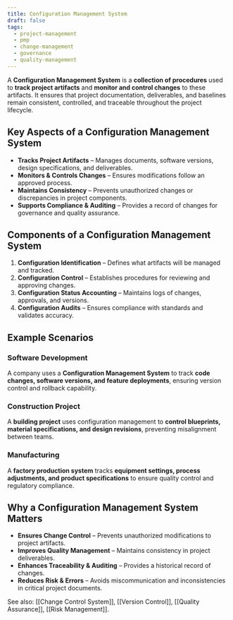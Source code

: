 ```yaml
---
title: Configuration Management System
draft: false
tags:
  - project-management
  - pmp
  - change-management
  - governance
  - quality-management
---
```


A **Configuration Management System** is a **collection of procedures** used to **track project artifacts** and **monitor and control changes** to these artifacts. It ensures that project documentation, deliverables, and baselines remain consistent, controlled, and traceable throughout the project lifecycle.

## Key Aspects of a Configuration Management System
- **Tracks Project Artifacts** – Manages documents, software versions, design specifications, and deliverables.
- **Monitors & Controls Changes** – Ensures modifications follow an approved process.
- **Maintains Consistency** – Prevents unauthorized changes or discrepancies in project components.
- **Supports Compliance & Auditing** – Provides a record of changes for governance and quality assurance.

## Components of a Configuration Management System
1. **Configuration Identification** – Defines what artifacts will be managed and tracked.
2. **Configuration Control** – Establishes procedures for reviewing and approving changes.
3. **Configuration Status Accounting** – Maintains logs of changes, approvals, and versions.
4. **Configuration Audits** – Ensures compliance with standards and validates accuracy.

## Example Scenarios

### **Software Development**
A company uses a **Configuration Management System** to track **code changes, software versions, and feature deployments**, ensuring version control and rollback capability.

### **Construction Project**
A **building project** uses configuration management to **control blueprints, material specifications, and design revisions**, preventing misalignment between teams.

### **Manufacturing**
A **factory production system** tracks **equipment settings, process adjustments, and product specifications** to ensure quality control and regulatory compliance.

## Why a Configuration Management System Matters
- **Ensures Change Control** – Prevents unauthorized modifications to project artifacts.
- **Improves Quality Management** – Maintains consistency in project deliverables.
- **Enhances Traceability & Auditing** – Provides a historical record of changes.
- **Reduces Risk & Errors** – Avoids miscommunication and inconsistencies in critical project documents.

See also: [[Change Control System]], [[Version Control]], [[Quality Assurance]], [[Risk Management]].
